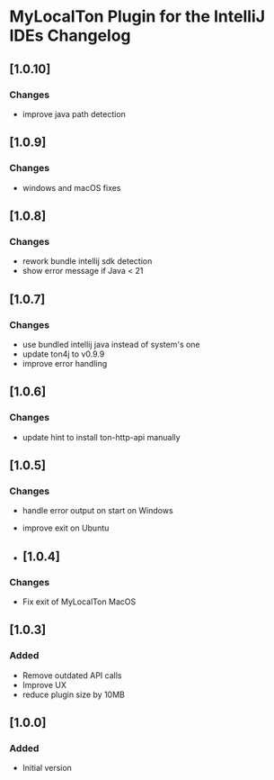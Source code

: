 # MyLocalTon Plugin for the IntelliJ IDEs Changelog

## [1.0.10]

### Changes
- improve java path detection

## [1.0.9]

### Changes
- windows and macOS fixes

## [1.0.8]

### Changes
- rework bundle intellij sdk detection
- show error message if Java < 21

## [1.0.7]

### Changes
- use bundled intellij java instead of system's one
- update ton4j to v0.9.9
- improve error handling

## [1.0.6]

### Changes
- update hint to install ton-http-api manually

## [1.0.5]

### Changes
- handle error output on start on Windows
- improve exit on Ubuntu
 
- ## [1.0.4]
### Changes
- Fix exit of MyLocalTon MacOS 
## [1.0.3]

### Added
- Remove outdated API calls
- Improve UX
- reduce plugin size by 10MB


## [1.0.0]

### Added
- Initial version